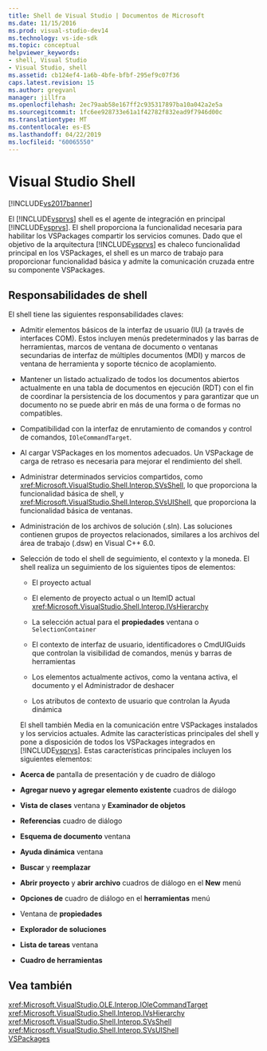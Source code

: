 ```yaml
---
title: Shell de Visual Studio | Documentos de Microsoft
ms.date: 11/15/2016
ms.prod: visual-studio-dev14
ms.technology: vs-ide-sdk
ms.topic: conceptual
helpviewer_keywords:
- shell, Visual Studio
- Visual Studio, shell
ms.assetid: cb124ef4-1a6b-4bfe-bfbf-295ef9c07f36
caps.latest.revision: 15
ms.author: gregvanl
manager: jillfra
ms.openlocfilehash: 2ec79aab58e167ff2c935317897ba10a042a2e5a
ms.sourcegitcommit: 1fc6ee928733e61a1f42782f832ead9f7946d00c
ms.translationtype: MT
ms.contentlocale: es-ES
ms.lasthandoff: 04/22/2019
ms.locfileid: "60065550"
---
```

# <a name="visual-studio-shell"></a>Visual Studio Shell
[!INCLUDE[vs2017banner](../../includes/vs2017banner.md)]

El [!INCLUDE[vsprvs](../../includes/vsprvs-md.md)] shell es el agente de integración en principal [!INCLUDE[vsprvs](../../includes/vsprvs-md.md)]. El shell proporciona la funcionalidad necesaria para habilitar los VSPackages compartir los servicios comunes. Dado que el objetivo de la arquitectura [!INCLUDE[vsprvs](../../includes/vsprvs-md.md)] es chaleco funcionalidad principal en los VSPackages, el shell es un marco de trabajo para proporcionar funcionalidad básica y admite la comunicación cruzada entre su componente VSPackages.  
  
## <a name="shell-responsibilities"></a>Responsabilidades de shell  
 El shell tiene las siguientes responsabilidades claves:  
  
- Admitir elementos básicos de la interfaz de usuario (IU) (a través de interfaces COM). Estos incluyen menús predeterminados y las barras de herramientas, marcos de ventana de documento o ventanas secundarias de interfaz de múltiples documentos (MDI) y marcos de ventana de herramienta y soporte técnico de acoplamiento.  
  
- Mantener un listado actualizado de todos los documentos abiertos actualmente en una tabla de documentos en ejecución (RDT) con el fin de coordinar la persistencia de los documentos y para garantizar que un documento no se puede abrir en más de una forma o de formas no compatibles.  
  
- Compatibilidad con la interfaz de enrutamiento de comandos y control de comandos, `IOleCommandTarget`.  
  
- Al cargar VSPackages en los momentos adecuados. Un VSPackage de carga de retraso es necesaria para mejorar el rendimiento del shell.  
  
- Administrar determinados servicios compartidos, como <xref:Microsoft.VisualStudio.Shell.Interop.SVsShell>, lo que proporciona la funcionalidad básica de shell, y <xref:Microsoft.VisualStudio.Shell.Interop.SVsUIShell>, que proporciona la funcionalidad básica de ventanas.  
  
- Administración de los archivos de solución (.sln). Las soluciones contienen grupos de proyectos relacionados, similares a los archivos del área de trabajo (.dsw) en Visual C++ 6.0.  
  
- Selección de todo el shell de seguimiento, el contexto y la moneda. El shell realiza un seguimiento de los siguientes tipos de elementos:  
  
  - El proyecto actual  
  
  - El elemento de proyecto actual o un ItemID actual <xref:Microsoft.VisualStudio.Shell.Interop.IVsHierarchy>  
  
  - La selección actual para el **propiedades** ventana o `SelectionContainer`  
  
  - El contexto de interfaz de usuario, identificadores o CmdUIGuids que controlan la visibilidad de comandos, menús y barras de herramientas  
  
  - Los elementos actualmente activos, como la ventana activa, el documento y el Administrador de deshacer  
  
  - Los atributos de contexto de usuario que controlan la Ayuda dinámica  
  
  El shell también Media en la comunicación entre VSPackages instalados y los servicios actuales. Admite las características principales del shell y pone a disposición de todos los VSPackages integrados en [!INCLUDE[vsprvs](../../includes/vsprvs-md.md)]. Estas características principales incluyen los siguientes elementos:  
  
- **Acerca de** pantalla de presentación y de cuadro de diálogo  
  
- **Agregar nuevo y agregar elemento existente** cuadros de diálogo  
  
- **Vista de clases** ventana y **Examinador de objetos**  
  
- **Referencias** cuadro de diálogo  
  
- **Esquema de documento** ventana  
  
- **Ayuda dinámica** ventana  
  
- **Buscar** y **reemplazar**  
  
- **Abrir proyecto** y **abrir archivo** cuadros de diálogo en el **New** menú  
  
- **Opciones de** cuadro de diálogo en el **herramientas** menú  
  
- Ventana de **propiedades**  
  
- **Explorador de soluciones**  
  
- **Lista de tareas** ventana  
  
- **Cuadro de herramientas**  
  
## <a name="see-also"></a>Vea también  
 <xref:Microsoft.VisualStudio.OLE.Interop.IOleCommandTarget>   
 <xref:Microsoft.VisualStudio.Shell.Interop.IVsHierarchy>   
 <xref:Microsoft.VisualStudio.Shell.Interop.SVsShell>   
 <xref:Microsoft.VisualStudio.Shell.Interop.SVsUIShell>   
 [VSPackages](../../extensibility/internals/vspackages.md)
